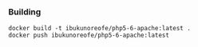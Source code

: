
### Building

```shell
docker build -t ibukunoreofe/php5-6-apache:latest .
docker push ibukunoreofe/php5-6-apache:latest
```

